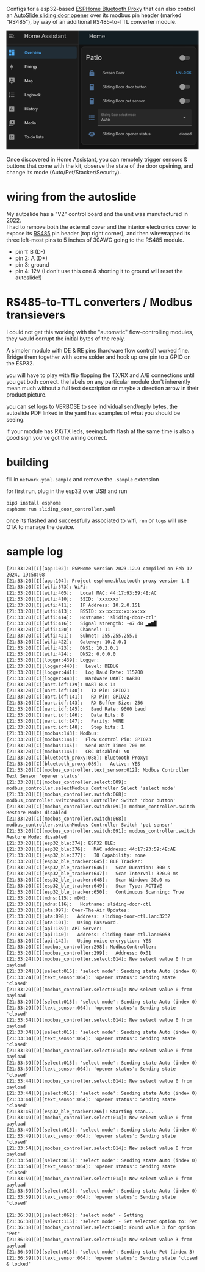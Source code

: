 Configs for a esp32-based [ESPHome Bluetooth Proxy](https://esphome.io/components/bluetooth_proxy.html) that can also control an [AutoSlide sliding door opener](https://autoslide.com/how-it-works/) over its modbus pin header (marked "RS485"), by way of an additional RS485-to-TTL converter module.

![Home Assistant screenshot](/screenshot.png)

Once discovered in Home Assistant, you can remotely trigger sensors & buttons that come with the kit, observe the state of the door opeining, and change its mode (Auto/Pet/Stacker/Security).

# wiring from the autoslide

My autoslide has a "V2" control board and the unit was manufactured in 2022.  
I had to remove both the external cover and the interior electronics cover to expose its [RS485](https://en.wikipedia.org/wiki/RS-485) pin header (top right corner), and then wirewrapped its three left-most pins to 5 inches of 30AWG going to the RS485 module.  

* pin 1: B (D-)
* pin 2: A (D+)
* pin 3: ground
* pin 4: 12V (I don't use this one & shorting it to ground will reset the autoslide!)

# RS485-to-TTL converters / Modbus transievers

I could not get this working with the "automatic" flow-controlling modules, they would corrupt the initial bytes of the reply.

A simpler module with DE & RE pins (hardware flow control) worked fine. Bridge them together with some solder and hook up one pin to a GPIO on the ESP32.

you will have to play with flip flopping the TX/RX and A/B connections until you get both correct. the labels on any particular module don't inherently mean much without a full text description or maybe a direction arrow in their product picture.

you can set logs to VERBOSE to see individual send/reply bytes, the autoslide PDF linked in the yaml has examples of what you should be seeing.

if your module has RX/TX leds, seeing both flash at the same time is also a good sign you've got the wiring correct.

# building

fill in `network.yaml.sample` and remove the `.sample` extension

for first run, plug in the esp32 over USB and run
```
pip3 install esphome
esphome run sliding_door_controller.yaml
```

once its flashed and successfully associated to wifi, `run` or `logs` will use OTA to manage the device.

# sample log

```
[21:33:20][I][app:102]: ESPHome version 2023.12.9 compiled on Feb 12 2024, 19:58:08
[21:33:20][I][app:104]: Project esphome.bluetooth-proxy version 1.0
[21:33:20][C][wifi:573]: WiFi:
[21:33:20][C][wifi:405]:   Local MAC: 44:17:93:59:4E:AC
[21:33:20][C][wifi:410]:   SSID: 'xxxxxxx'
[21:33:20][C][wifi:411]:   IP Address: 10.2.0.151
[21:33:20][C][wifi:413]:   BSSID: xx:xx:xx:xx:xx:xx
[21:33:20][C][wifi:414]:   Hostname: 'sliding-door-ctl'
[21:33:20][C][wifi:416]:   Signal strength: -47 dB ▂▄▆█
[21:33:20][C][wifi:420]:   Channel: 11
[21:33:20][C][wifi:421]:   Subnet: 255.255.255.0
[21:33:20][C][wifi:422]:   Gateway: 10.2.0.1
[21:33:20][C][wifi:423]:   DNS1: 10.2.0.1
[21:33:20][C][wifi:424]:   DNS2: 0.0.0.0
[21:33:20][C][logger:439]: Logger:
[21:33:20][C][logger:440]:   Level: DEBUG
[21:33:20][C][logger:441]:   Log Baud Rate: 115200
[21:33:20][C][logger:443]:   Hardware UART: UART0
[21:33:20][C][uart.idf:139]: UART Bus 1:
[21:33:20][C][uart.idf:140]:   TX Pin: GPIO21
[21:33:20][C][uart.idf:141]:   RX Pin: GPIO22
[21:33:20][C][uart.idf:143]:   RX Buffer Size: 256
[21:33:20][C][uart.idf:145]:   Baud Rate: 9600 baud
[21:33:20][C][uart.idf:146]:   Data Bits: 8
[21:33:20][C][uart.idf:147]:   Parity: NONE
[21:33:20][C][uart.idf:148]:   Stop bits: 1
[21:33:20][C][modbus:143]: Modbus:
[21:33:20][C][modbus:144]:   Flow Control Pin: GPIO23
[21:33:20][C][modbus:145]:   Send Wait Time: 700 ms
[21:33:20][C][modbus:146]:   CRC Disabled: NO
[21:33:20][C][bluetooth_proxy:088]: Bluetooth Proxy:
[21:33:20][C][bluetooth_proxy:089]:   Active: YES
[21:33:20][C][modbus_controller.text_sensor:012]: Modbus Controller Text Sensor 'opener status'
[21:33:20][C][modbus_controller.select:009]: modbus_controller.selectModbus Controller Select 'select mode'
[21:33:20][C][modbus_controller.switch:068]: modbus_controller.switchModbus Controller Switch 'door button'
[21:33:20][C][modbus_controller.switch:091]: modbus_controller.switch  Restore Mode: disabled
[21:33:20][C][modbus_controller.switch:068]: modbus_controller.switchModbus Controller Switch 'pet sensor'
[21:33:20][C][modbus_controller.switch:091]: modbus_controller.switch  Restore Mode: disabled
[21:33:20][C][esp32_ble:374]: ESP32 BLE:
[21:33:20][C][esp32_ble:376]:   MAC address: 44:17:93:59:4E:AE
[21:33:20][C][esp32_ble:377]:   IO Capability: none
[21:33:20][C][esp32_ble_tracker:645]: BLE Tracker:
[21:33:20][C][esp32_ble_tracker:646]:   Scan Duration: 300 s
[21:33:20][C][esp32_ble_tracker:647]:   Scan Interval: 320.0 ms
[21:33:20][C][esp32_ble_tracker:648]:   Scan Window: 30.0 ms
[21:33:20][C][esp32_ble_tracker:649]:   Scan Type: ACTIVE
[21:33:20][C][esp32_ble_tracker:650]:   Continuous Scanning: True
[21:33:20][C][mdns:115]: mDNS:
[21:33:20][C][mdns:116]:   Hostname: sliding-door-ctl
[21:33:20][C][ota:097]: Over-The-Air Updates:
[21:33:20][C][ota:098]:   Address: sliding-door-ctl.lan:3232
[21:33:20][C][ota:101]:   Using Password.
[21:33:20][C][api:139]: API Server:
[21:33:20][C][api:140]:   Address: sliding-door-ctl.lan:6053
[21:33:20][C][api:142]:   Using noise encryption: YES
[21:33:20][C][modbus_controller:298]: ModbusController:
[21:33:20][C][modbus_controller:299]:   Address: 0x01
[21:33:24][D][modbus_controller.select:014]: New select value 0 from payload
[21:33:24][D][select:015]: 'select mode': Sending state Auto (index 0)
[21:33:24][D][text_sensor:064]: 'opener status': Sending state 'closed'
[21:33:29][D][modbus_controller.select:014]: New select value 0 from payload
[21:33:29][D][select:015]: 'select mode': Sending state Auto (index 0)
[21:33:29][D][text_sensor:064]: 'opener status': Sending state 'closed'
[21:33:34][D][modbus_controller.select:014]: New select value 0 from payload
[21:33:34][D][select:015]: 'select mode': Sending state Auto (index 0)
[21:33:34][D][text_sensor:064]: 'opener status': Sending state 'closed'
[21:33:39][D][modbus_controller.select:014]: New select value 0 from payload
[21:33:39][D][select:015]: 'select mode': Sending state Auto (index 0)
[21:33:39][D][text_sensor:064]: 'opener status': Sending state 'closed'
[21:33:44][D][modbus_controller.select:014]: New select value 0 from payload
[21:33:44][D][select:015]: 'select mode': Sending state Auto (index 0)
[21:33:44][D][text_sensor:064]: 'opener status': Sending state 'closed'
[21:33:45][D][esp32_ble_tracker:266]: Starting scan...
[21:33:49][D][modbus_controller.select:014]: New select value 0 from payload
[21:33:49][D][select:015]: 'select mode': Sending state Auto (index 0)
[21:33:49][D][text_sensor:064]: 'opener status': Sending state 'closed'
[21:33:54][D][modbus_controller.select:014]: New select value 0 from payload
[21:33:54][D][select:015]: 'select mode': Sending state Auto (index 0)
[21:33:54][D][text_sensor:064]: 'opener status': Sending state 'closed'
[21:33:59][D][modbus_controller.select:014]: New select value 0 from payload
[21:33:59][D][select:015]: 'select mode': Sending state Auto (index 0)
[21:33:59][D][text_sensor:064]: 'opener status': Sending state 'closed'

[21:36:38][D][select:062]: 'select mode' - Setting
[21:36:38][D][select:115]: 'select mode' - Set selected option to: Pet
[21:36:38][D][modbus_controller.select:048]: Found value 3 for option 'Pet'
[21:36:39][D][modbus_controller.select:014]: New select value 3 from payload
[21:36:39][D][select:015]: 'select mode': Sending state Pet (index 3)
[21:36:39][D][text_sensor:064]: 'opener status': Sending state 'closed & locked'
```
